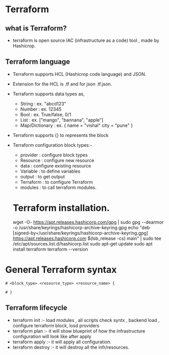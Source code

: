 # Terraform

## what is Terraform?
- terraform is open source IAC (infrastructure as a code) tool , made by Hashicrop.

## Terraform language
- Terraform supports HCL (Hashicrop code language) and JSON.
- Extension for the HCL is .tf and for json .tf.json.
- Terraform supports data types as,
    -  String : ex. "abcd123"
    - Number : ex. 12345
    - Bool : ex. True/false, 0/1
    - List : ex. ["mango", "bannana", "apple"]
    - Map/Dictionary : ex. {
        name = "vishal"
        city = "pune"
    }
- Terraform supports {} to represents the block

- Terraform configuration block types:-
    - provider : configure block types
    - Resource : configure new resource
    - data : configure existing resource
    - Variable : to define variables
    - output : to get output
    - Terraform : to configure Terraform
    - modules : to call terraform modules.

    # Terraform installation.
    wget -O- https://apt.releases.hashicorp.com/gpg | sudo gpg --dearmor -o /usr/share/keyrings/hashicorp-archive-keyring.gpg
    echo "deb [signed-by=/usr/share/keyrings/hashicorp-archive-keyring.gpg] https://apt.releases.hashicorp.com $(lsb_release -cs) main" | sudo tee /etc/apt/sources.list.d/hashicorp.list
    sudo apt-get update
    sudo apt install terraform
    terraform --version

# General Terraform syntax
```shell
# <block_type> <resource_type> <resource_name> {

# }
```
## Terraform lifecycle
- terraform init :- load modules , all scripts check syntx , backend load , configure          terraform  block, losd providers
- terraform plan :- it will show blueprint of how the infrastructure configuration will look like after apply
- terraform apply :- it will apply all configuration.
- terraform destroy :- it will destroy all the infr/resources.

